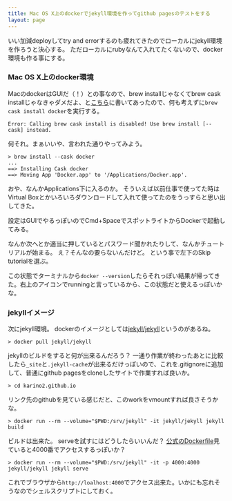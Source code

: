 ```yaml
---
title: Mac OS X上のdockerでjekyll環境を作ってgithub pagesのテストをする
layout: page
---
```


いい加減deployしてtry and errorするのも疲れてきたのでローカルにjekyll環境を作ろうと決心する。
ただローカルにrubyなんて入れてたくないので、docker環境も作る事にする。

### Mac OS X上のdocker環境

MacのdockerはGUIだ（！）との事なので、brew installじゃなくてbrew cask installじゃなきゃダメだよ、と[こちら](https://www.cprime.com/resources/blog/docker-on-mac-with-homebrew-a-step-by-step-tutorial/)に書いてあったので、何も考えずに`brew cask install docker`を実行する。

```
Error: Calling brew cask install is disabled! Use brew install [--cask] instead.
```

何それ。まぁいいや、言われた通りやってみよう。

```
> brew install --cask docker
...
==> Installing Cask docker
==> Moving App 'Docker.app' to '/Applications/Docker.app'.
```

おや、なんかApplications下に入るのか。
そういえば以前仕事で使ってた時はVirtual Boxとかいろいろダウンロードして入れて使ってたのをうっすらと思い出してきた。

設定はGUIでやるっぽいのでCmd+SpaceでスポットライトからDockerで起動してみる。

なんか次へとか適当に押しているとパスワード聞かれたりして、なんかチュートリアルが始まる。
え？そんなの要らないんだけど。
という事で左下のSkip tutorialを選ぶ。

この状態でターミナルから`docker --version`したらそれっぽい結果が帰ってきた。右上のアイコンでrunningと言っているから、この状態だと使えるっぽいかな。

### jekyllイメージ

次にjekyll環境。
dockerのイメージとしては[jekyll/jekyll](https://hub.docker.com/r/jekyll/jekyll)というのがあるね。

```
> docker pull jekyll/jekyll
```

jekyllのビルドをすると何が出来るんだろう？
一通り作業が終わったあとに比較したら`_site`と`.jekyll-cache`が出来るだけっぽいので、これを.gitignoreに追加して、普通にgithub pagesをcloneしたサイトで作業すれば良いか。

```
> cd karino2.github.io
```

リンク先のgithubを見ている感じだと、このworkをvmountすれば良さそうかな。

```
> docker run --rm --volume="$PWD:/srv/jekyll" -it jekyll/jekyll jekyll build
```

ビルドは出来た。
serveを試すにはどうしたらいいんだ？
[公式のDockerfile](https://github.com/envygeeks/jekyll-docker/blob/master/repos/jekyll/Dockerfile)見ていると4000番でアクセスするっぽいか？

```
> docker run --rm --volume="$PWD:/srv/jekyll" -it -p 4000:4000 jekyll/jekyll jekyll serve
```

これでブラウザから`http://loalhost:4000`でアクセス出来た。いかにも忘れそうなのでシェルスクリプトにしておく。
